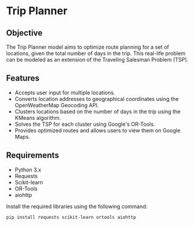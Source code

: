 # Trip Planner

## Objective

The Trip Planner model aims to optimize route planning for a set of locations, given the total number of days in the trip. This real-life problem can be modeled as an extension of the Traveling Salesman Problem (TSP).

## Features

- Accepts user input for multiple locations.
- Converts location addresses to geographical coordinates using the OpenWeatherMap Geocoding API.
- Clusters locations based on the number of days in the trip using the KMeans algorithm.
- Solves the TSP for each cluster using Google's OR-Tools.
- Provides optimized routes and allows users to view them on Google Maps.

## Requirements

- Python 3.x
- Requests
- Scikit-learn
- OR-Tools
- aiohttp

Install the required libraries using the following command:
```bash
pip install requests scikit-learn ortools aiohttp

